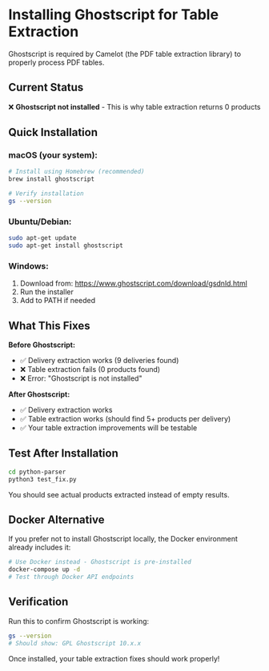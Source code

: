 # Installing Ghostscript for Table Extraction

Ghostscript is required by Camelot (the PDF table extraction library) to properly process PDF tables.

## Current Status
❌ **Ghostscript not installed** - This is why table extraction returns 0 products

## Quick Installation

### macOS (your system):
```bash
# Install using Homebrew (recommended)
brew install ghostscript

# Verify installation
gs --version
```

### Ubuntu/Debian:
```bash
sudo apt-get update
sudo apt-get install ghostscript
```

### Windows:
1. Download from: https://www.ghostscript.com/download/gsdnld.html
2. Run the installer
3. Add to PATH if needed

## What This Fixes

**Before Ghostscript:**
- ✅ Delivery extraction works (9 deliveries found)
- ❌ Table extraction fails (0 products found)  
- ❌ Error: "Ghostscript is not installed"

**After Ghostscript:**
- ✅ Delivery extraction works
- ✅ Table extraction works (should find 5+ products per delivery)
- ✅ Your table extraction improvements will be testable

## Test After Installation

```bash
cd python-parser
python3 test_fix.py
```

You should see actual products extracted instead of empty results.

## Docker Alternative

If you prefer not to install Ghostscript locally, the Docker environment already includes it:

```bash
# Use Docker instead - Ghostscript is pre-installed
docker-compose up -d
# Test through Docker API endpoints
```

## Verification

Run this to confirm Ghostscript is working:
```bash
gs --version
# Should show: GPL Ghostscript 10.x.x
```

Once installed, your table extraction fixes should work properly!